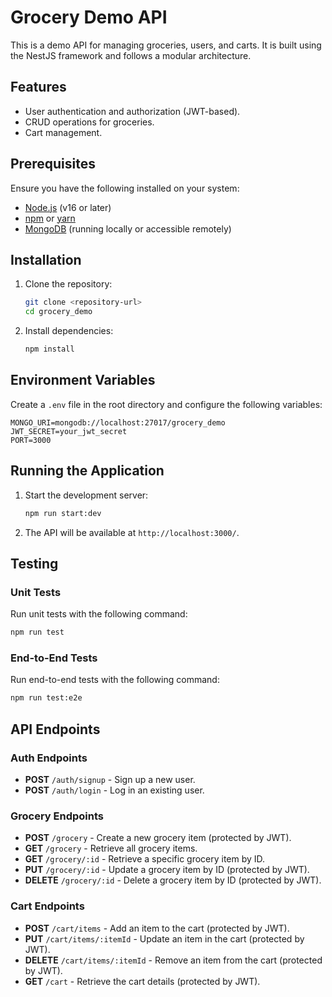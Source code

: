 # Grocery Demo API

This is a demo API for managing groceries, users, and carts. It is built using the NestJS framework and follows a modular architecture.

## Features

- User authentication and authorization (JWT-based).
- CRUD operations for groceries.
- Cart management.

## Prerequisites

Ensure you have the following installed on your system:

- [Node.js](https://nodejs.org/) (v16 or later)
- [npm](https://www.npmjs.com/) or [yarn](https://yarnpkg.com/)
- [MongoDB](https://www.mongodb.com/) (running locally or accessible remotely)

## Installation

1. Clone the repository:

   ```bash
   git clone <repository-url>
   cd grocery_demo
   ```

2. Install dependencies:
   ```bash
   npm install
   ```

## Environment Variables

Create a `.env` file in the root directory and configure the following variables:

```env
MONGO_URI=mongodb://localhost:27017/grocery_demo
JWT_SECRET=your_jwt_secret
PORT=3000
```

## Running the Application

1. Start the development server:

   ```bash
   npm run start:dev
   ```

2. The API will be available at `http://localhost:3000/`.

## Testing

### Unit Tests

Run unit tests with the following command:

```bash
npm run test
```

### End-to-End Tests

Run end-to-end tests with the following command:

```bash
npm run test:e2e
```

## API Endpoints

### Auth Endpoints

- **POST** `/auth/signup` - Sign up a new user.
- **POST** `/auth/login` - Log in an existing user.

### Grocery Endpoints

- **POST** `/grocery` - Create a new grocery item (protected by JWT).
- **GET** `/grocery` - Retrieve all grocery items.
- **GET** `/grocery/:id` - Retrieve a specific grocery item by ID.
- **PUT** `/grocery/:id` - Update a grocery item by ID (protected by JWT).
- **DELETE** `/grocery/:id` - Delete a grocery item by ID (protected by JWT).

### Cart Endpoints

- **POST** `/cart/items` - Add an item to the cart (protected by JWT).
- **PUT** `/cart/items/:itemId` - Update an item in the cart (protected by JWT).
- **DELETE** `/cart/items/:itemId` - Remove an item from the cart (protected by JWT).
- **GET** `/cart` - Retrieve the cart details (protected by JWT).
